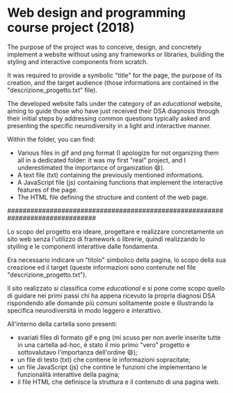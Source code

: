 # Web design and programming course project (2018)

The purpose of the project was to conceive, design, and concretely implement a website without using any frameworks or libraries, building the styling and interactive components from scratch.

It was required to provide a symbolic "title" for the page, the purpose of its creation, and the target audience (those informations are contained in the "descrizione_progetto.txt" file).

The developed website falls under the category of an _educational_ website, aiming to guide those who have just received their DSA diagnosis through their initial steps by addressing common questions typically asked and presenting the specific neurodiversity in a light and interactive manner.

Within the folder, you can find:

- Various files in gif and png format (I apologize for not organizing them all in a dedicated folder: it was my first "real" project, and I underestimated the importance of organization 😄).
- A text file (txt) containing the previously mentioned informations.
- A JavaScript file (js) containing functions that implement the interactive features of the page.
- The HTML file defining the structure and content of the web page.

###############################################################################

Lo scopo del progetto era ideare, progettare e realizzare concretamente un sito web senza l'utilizzo di framework o librerie, quindi realizzando lo styiling e le componenti interattive dalle fondamenta.

Era necessario indicare un "titolo" simbolico della pagina, lo scopo della sua creazione ed il target (queste informazioni sono contenute nel file "descrizione_progetto.txt").   

Il sito realizzato si classifica come _educational_ e si pone come scopo quello di guidare nei primi passi chi ha appena ricevuto la propria diagnosi DSA rispondendo alle domande più comuni solitamente poste e illustrando la specifica neurodiversità in modo leggero e interattivo.  

All'interno della cartella sono presenti:  

- svariati files di formato gif e png (mi scuso per non averle inserite tutte in una cartella ad-hoc, è stato il mio primo "vero" progetto e sottovalutavo l'importanza dell'ordine :smile:);
- un file di testo (txt) che contiene le informazioni sopracitate;
- un file JavaScript (js) che contine le funzioni che implementano le funzionalità interattive della pagina;
- il file HTML che definisce la struttura e il contenuto di una pagina web.

